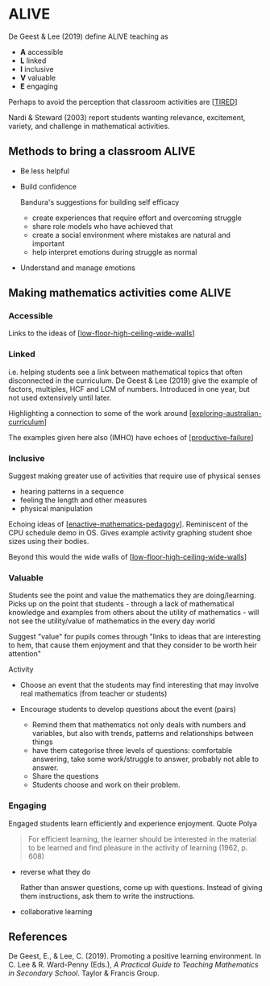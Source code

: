 # ALIVE



De Geest & Lee (2019) define ALIVE teaching as 

- **A** accessible
- **L** linked
- **I** inclusive
- **V** valuable
- **E** engaging

Perhaps to avoid the perception that classroom activities are [[TIRED]]

Nardi & Steward (2003) report students wanting relevance, excitement, variety, and challenge in mathematical activities.

## Methods to bring a classroom ALIVE

- Be less helpful
- Build confidence

    Bandura's suggestions for building self efficacy

    - create experiences that require effort and overcoming struggle
    - share role models who have achieved that
    - create a social environment where mistakes are natural and important 
    - help interpret emotions during struggle as normal
- Understand and manage emotions

## Making mathematics activities come ALIVE

### Accessible

Links to the ideas of [[low-floor-high-ceiling-wide-walls]]

### Linked

i.e. helping students see a link between mathematical topics that often disconnected in the curriculum. De Geest & Lee (2019) give the example of factors, multiples, HCF and LCM of numbers. Introduced in one year, but not used extensively until later.

Highlighting a connection to some of the work around [[exploring-australian-curriculum]]

The examples given here also (IMHO) have echoes of [[productive-failure]]

### Inclusive

Suggest making greater use of activities that require use of physical senses 

- hearing patterns in a sequence
- feeling the length and other measures
- physical manipulation

Echoing ideas of [[enactive-mathematics-pedagogy]]. Reminiscent of the CPU schedule demo in OS. Gives example activity graphing student shoe sizes using their bodies.

Beyond this would the wide walls of [[low-floor-high-ceiling-wide-walls]]

### Valuable

Students see the point and value the mathematics they are doing/learning. Picks up on the point that students - through a lack of mathematical knowledge and examples from others about the utility of mathematics - will not see the utility/value of mathematics in the every day world

Suggest "value" for pupils comes through "links to ideas that are interesting to hem, that cause them enjoyment and that they consider to be worth heir attention"

Activity

- Choose an event that the students may find interesting that may involve real mathematics (from teacher or students)
- Encourage students to develop questions about the event (pairs)

    - Remind them that mathematics not only deals with numbers and variables, but also with trends, patterns and relationships between things
    - have them categorise three levels of questions: comfortable answering, take some work/struggle to answer, probably not able to answer.
    - Share the questions
    - Students choose and work on their problem.

### Engaging

Engaged students learn efficiently and experience enjoyment. Quote Polya

> For efficient learning, the learner should be interested in the material to be learned and find pleasure in the activity of learning (1962, p. 608)

- reverse what they do

    Rather than answer questions, come up with questions. Instead of giving them instructions, ask them to write the instructions.

- collaborative learning

## References

De Geest, E., & Lee, C. (2019). Promoting a positive learning environment. In C. Lee & R. Ward-Penny (Eds.), *A Practical Guide to Teaching Mathematics in Secondary School*. Taylor & Francis Group.



[//begin]: # "Autogenerated link references for markdown compatibility"
[TIRED]: tired "TIRED"
[low-floor-high-ceiling-wide-walls]: ../low-floor-high-ceiling-wide-walls "Low Floor, High Ceiling, Wide Walls"
[exploring-australian-curriculum]: ../../Python/exploring-australian-curriculum "Exploring australian curriculum"
[productive-failure]: productive-failure "Productive Failure"
[enactive-mathematics-pedagogy]: enactive-mathematics-pedagogy "Enactive mathematics pedagogy"
[//end]: # "Autogenerated link references"